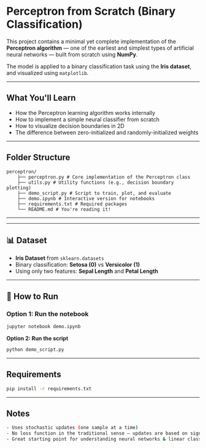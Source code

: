 # Perceptron from Scratch (Binary Classification)

This project contains a minimal yet complete implementation of the **Perceptron algorithm** — one of the earliest and simplest types of artificial neural networks — built from scratch using **NumPy**.

The model is applied to a binary classification task using the **Iris dataset**, and visualized using `matplotlib`.

---

## What You'll Learn

- How the Perceptron learning algorithm works internally
- How to implement a simple neural classifier from scratch
- How to visualize decision boundaries in 2D
- The difference between zero-initialized and randomly-initialized weights

---

## Folder Structure

```
perceptron/
    ├── perceptron.py # Core implementation of the Perceptron class
    ├── utils.py # Utility functions (e.g., decision boundary plotting)
    ├── demo_script.py # Script to train, plot, and evaluate
    ├── demo.ipynb # Interactive version for notebooks
    ├── requirements.txt # Required packages
    └── README.md # You're reading it!
```

---


---

## 📊 Dataset

- **Iris Dataset** from `sklearn.datasets`
- Binary classification: **Setosa (0)** vs **Versicolor (1)**
- Using only two features: **Sepal Length** and **Petal Length**

---

## 🚀 How to Run

### Option 1: Run the notebook

```bash
jupyter notebook demo.ipynb
```
**Option 2: Run the script**
```bash
python demo_script.py
```

---

## Requirements

``` bash
pip install -r requirements.txt
```
---

## Notes
```bash
- Uses stochastic updates (one sample at a time)  
- No loss function in the traditional sense — updates are based on sign errors  
- Great starting point for understanding neural networks & linear classifiers
```
